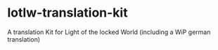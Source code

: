# lotlw-translation-kit
 A translation Kit for Light of the locked World (including a WiP german translation)
